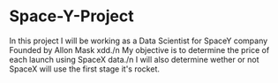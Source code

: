 # Space-Y-Project
In this project I will be working as a Data Scientist for SpaceY company Founded by Allon Mask xdd./n
My objective is to determine the price of each launch using SpaceX data./n
I will also determine wether or not SpaceX will use the first stage it's rocket. 
